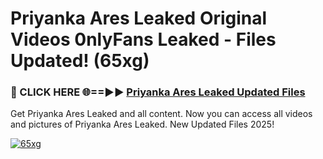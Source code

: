 # Priyanka Ares Leaked Original Videos 0nlyFans Leaked - Files Updated! (65xg)

<h3>🔴 CLICK HERE 🌐==►► <a href="https://tinyurl.com/ms9xzufz" rel="nofollow">Priyanka Ares Leaked Updated Files</a></h3>

Get Priyanka Ares Leaked and all content. Now you can access all videos and pictures of Priyanka Ares Leaked. New Updated Files 2025!

[![65xg](https://i.imgur.com/ppqm5kG.gif)](https://tinyurl.com/ms9xzufz)
